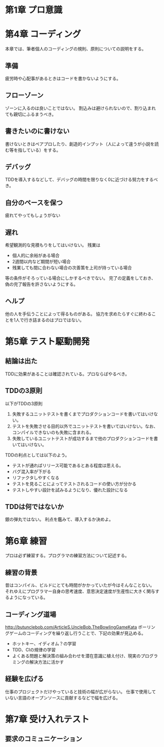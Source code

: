 # 第1章 プロ意識

## 

# 第4章 コーディング

本章では、筆者個人のコーディングの規則、原則についての説明をする。

## 準備

疲労時や心配事があるときはコードを書かないようにする。

## フローゾーン

ゾーンに入るのは良いことではない。
割込みは避けられないので、割り込まれても親切にふるまうべき。

## 書きたいのに書けない

書けないときはペアプロしたり、創造的インプット（人によって違うが小説を読む等を指している）をする。

## デバッグ

TDDを導入するなどして、デバッグの時間を限りなく0に近づける努力をするべき。

## 自分のペースを保つ

疲れてやってもしょうがない

## 遅れ

希望観測的な見積もりをしてはいけない。
残業は

* 個人的に余裕がある場合
* 2週間以内など期間が短い場合
* 残業しても間に合わない場合の次善策を上司が持っている場合

等の条件がそろっている場合にしかするべきでない。
完了の定義をしておき、偽の完了報告を許さないようにする。

## ヘルプ

他の人を手伝うことによって得るものがある。
協力を求めたらすぐに終わることを1人で行き詰まるのはプロではない。

# 第5章 テスト駆動開発

## 結論は出た

TDDに効果があることは確認されている。プロならばやるべき。

## TDDの3原則

以下がTDDの3原則
1. 失敗するユニットテストを書くまでプロダクションコードを書いてはいけない。
1. テストを失敗させる目的以外でユニットテストを書いてはいけない。なお、コンパイルできないのも失敗に含まれる。
1. 失敗しているユニットテストが成功するまで他のプロダクションコードを書いてはいけない。
 
TDDの利点としては以下のよう。
* テストが通ればリリース可能であるとある程度は思える。
* バグ混入率が下がる
* リファクタしやすくなる
* テストを見ることによってテストされるコードの使い方が分かる
* テストしやすい設計を試みるようになり、優れた設計になる

## TDDは何ではないか

銀の弾丸ではない。
利点を鑑みて、導入するか決めよ。

# 第6章 練習

プロは必ず練習する。プログラマの練習方法について記述する。

## 練習の背景

昔はコンパイル、ビルドにとても時間がかかっていたが今はそんなことない。
それゆえにプログラマー自身の思考速度、意思決定速度が生産性に大きく関与するようになっている。

## コーディング道場

http://butunclebob.com/ArticleS.UncleBob.TheBowlingGameKata
ボーリングゲームのコーディングを繰り返し行うことで、下記の効果が見込める。

* ホットキー、イディオム？の学習
* TDD、CIの規律の学習
* よくある問題と解決策の組み合わせを潜在意識に植え付け、現実のプログラミングの解決方法に活かす

## 経験を広げる

仕事のプロジェクトだけやっていると技術の幅が広がらない。
仕事で使用していない言語のオープンソースに貢献するなどで幅を広げる。


# 第7章 受け入れテスト

## 要求のコミュニケーション



